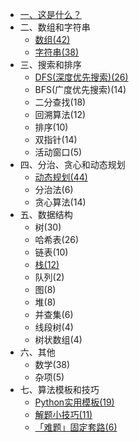   - [一、这是什么？](/README.md)
  - 二、数组和字符串
    - [数组(42)](array.md)
    - [字符串(38)](string.md)
  - 三、搜索和排序
    - [DFS(深度优先搜索)(26)](dfs.md)
    - BFS(广度优先搜索)(14)
    - 二分查找(18)
    - 回溯算法(12)
    - 排序(10)
    - 双指针(14)
    - 活动窗口(5)
  - 四、分治、贪心和动态规划
    - [动态规划(44)](dp.md)
    - 分治法(6)
    - 贪心算法(14)
  - 五、数据结构
    - 树(30)
    - 哈希表(26)
    - 链表(10)
    - [栈(12)](stack.md)
    - 队列(2)
    - 图(8)
    - 堆(8)
    - 并查集(6)
    - 线段树(4)
    - 树状数组(4)
  - 六、其他
    - 数学(38)
    - 杂项(5)
  - 七、算法模板和技巧
      - [Python实用模板(19)](/实用模板.md)
      - [解题小技巧(11)](一些tricks.md)
      - [「难题」固定套路(6)](套路.md)

